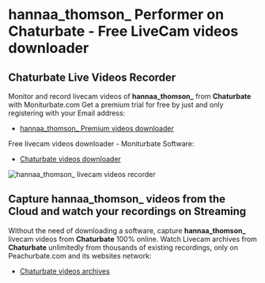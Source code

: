 # hannaa_thomson_ Performer on Chaturbate - Free LiveCam videos downloader

## Chaturbate Live Videos Recorder

Monitor and record livecam videos of **hannaa_thomson_** from **Chaturbate** with Moniturbate.com
Get a premium trial for free by just and only registering with your Email address:
* [hannaa_thomson_ Premium videos downloader](https://moniturbate.com/request-demo-licence-key.html)

Free livecam videos downloader - Moniturbate Software:
* [Chaturbate videos downloader](https://moniturbate.com/moniturbate-download-software.html)

![hannaa_thomson_ livecam videos recorder](https://peachurnet.com/templates/moniturbate-software.png)


## Capture hannaa_thomson_ videos from the Cloud and watch your recordings on Streaming

Without the need of downloading a software, capture **hannaa_thomson_** livecam videos from **Chaturbate** 100% online.
Watch Livecam archives from **Chaturbate** unlimitedly from thousands of existing recordings, only on Peachurbate.com and its websites network:
* [Chaturbate videos archives](https://peachurnet.com/)
